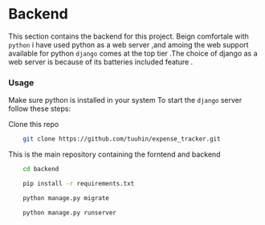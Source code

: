 # Backend 
This section contains the backend for this project.
Beign comfortale with `python` i have used python as a web server ,and amoing the web support available for python `django` comes at the top tier .The choice of django as a web server is because of its batteries included feature .

### Usage
Make sure python is installed in your system 
To start the `django` server follow these steps:

Clone this repo 
```bash
    git clone https://github.com/tuuhin/expense_tracker.git
```
This is the main repository containing the forntend and backend 
```bash
    cd backend 
```
```bash
    pip install -r requirements.txt
```
```bash
    python manage.py migrate
```
```bash
    python manage.py runserver 
```